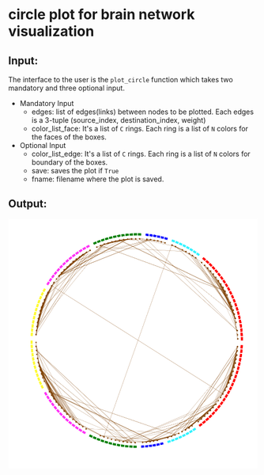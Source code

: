 # circle plot for brain network visualization

## Input:
The interface to the user is the `plot_circle` function which takes two mandatory and three optional input.
* Mandatory Input
  * edges: list of edges(links) between nodes to be plotted. Each edges is a 3-tuple (source_index, destination_index, weight)
  * color_list_face: It's a list of `C` rings. Each ring is a list of `N` colors for the faces of the boxes.
* Optional Input
  * color_list_edge: It's a list of `C` rings. Each ring is a list of `N` colors for boundary of the boxes.
  * save: saves the plot if `True`
  * fname: filename where the plot is saved.

## Output:
![Result](demo_cplot.png)
